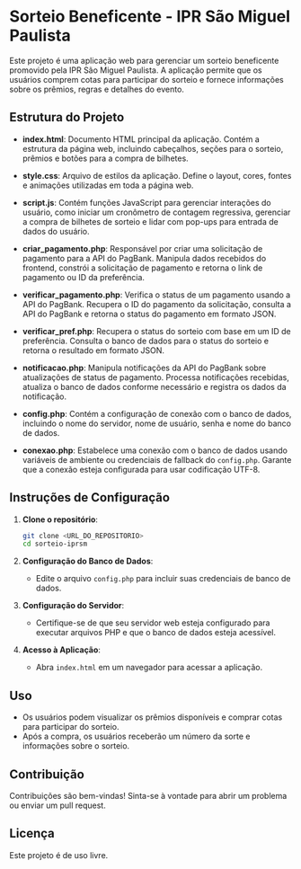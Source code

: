 # Sorteio Beneficente - IPR São Miguel Paulista

Este projeto é uma aplicação web para gerenciar um sorteio beneficente promovido pela IPR São Miguel Paulista. A aplicação permite que os usuários comprem cotas para participar do sorteio e fornece informações sobre os prêmios, regras e detalhes do evento.

## Estrutura do Projeto

- **index.html**: Documento HTML principal da aplicação. Contém a estrutura da página web, incluindo cabeçalhos, seções para o sorteio, prêmios e botões para a compra de bilhetes.
  
- **style.css**: Arquivo de estilos da aplicação. Define o layout, cores, fontes e animações utilizadas em toda a página web.

- **script.js**: Contém funções JavaScript para gerenciar interações do usuário, como iniciar um cronômetro de contagem regressiva, gerenciar a compra de bilhetes de sorteio e lidar com pop-ups para entrada de dados do usuário.

- **criar_pagamento.php**: Responsável por criar uma solicitação de pagamento para a API do PagBank. Manipula dados recebidos do frontend, constrói a solicitação de pagamento e retorna o link de pagamento ou ID da preferência.

- **verificar_pagamento.php**: Verifica o status de um pagamento usando a API do PagBank. Recupera o ID do pagamento da solicitação, consulta a API do PagBank e retorna o status do pagamento em formato JSON.

- **verificar_pref.php**: Recupera o status do sorteio com base em um ID de preferência. Consulta o banco de dados para o status do sorteio e retorna o resultado em formato JSON.

- **notificacao.php**: Manipula notificações da API do PagBank sobre atualizações de status de pagamento. Processa notificações recebidas, atualiza o banco de dados conforme necessário e registra os dados da notificação.

- **config.php**: Contém a configuração de conexão com o banco de dados, incluindo o nome do servidor, nome de usuário, senha e nome do banco de dados.

- **conexao.php**: Estabelece uma conexão com o banco de dados usando variáveis de ambiente ou credenciais de fallback do `config.php`. Garante que a conexão esteja configurada para usar codificação UTF-8.

## Instruções de Configuração

1. **Clone o repositório**: 
   ```bash
   git clone <URL_DO_REPOSITORIO>
   cd sorteio-iprsm
   ```

2. **Configuração do Banco de Dados**: 
   - Edite o arquivo `config.php` para incluir suas credenciais de banco de dados.

3. **Configuração do Servidor**: 
   - Certifique-se de que seu servidor web esteja configurado para executar arquivos PHP e que o banco de dados esteja acessível.

4. **Acesso à Aplicação**: 
   - Abra `index.html` em um navegador para acessar a aplicação.

## Uso

- Os usuários podem visualizar os prêmios disponíveis e comprar cotas para participar do sorteio.
- Após a compra, os usuários receberão um número da sorte e informações sobre o sorteio.

## Contribuição

Contribuições são bem-vindas! Sinta-se à vontade para abrir um problema ou enviar um pull request.

## Licença

Este projeto é de uso livre.